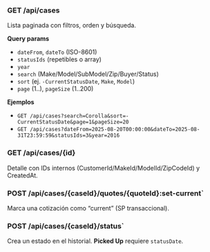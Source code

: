 ### GET /api/cases
Lista paginada con filtros, orden y búsqueda.

**Query params**
- `dateFrom`, `dateTo` (ISO-8601)
- `statusIds` (repetibles o array)
- `year`
- `search` (Make/Model/SubModel/Zip/Buyer/Status)
- `sort` (ej. `-CurrentStatusDate`, `Make`, `Model`)
- `page` (1..), `pageSize` (1..200)

**Ejemplos**
- `GET /api/cases?search=Corolla&sort=-CurrentStatusDate&page=1&pageSize=20`
- `GET /api/cases?dateFrom=2025-08-20T00:00:00&dateTo=2025-08-31T23:59:59&statusIds=3&year=2016`

### GET /api/cases/{id}
Detalle con IDs internos (CustomerId/MakeId/ModelId/ZipCodeId) y CreatedAt.

### POST /api/cases/{caseId}/quotes/{quoteId}:set-current`
Marca una cotización como “current” (SP transaccional).

### POST /api/cases/{caseId}/status`
Crea un estado en el historial. **Picked Up** requiere `statusDate`.
